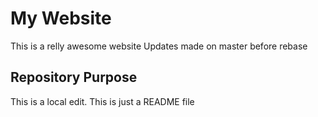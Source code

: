 # My Website

This is a relly awesome website
Updates made on master before rebase

## Repository Purpose

This is a local edit.
This is just a README file

